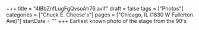 +++
title = "4lBbZnfLugFgQvsoAh76.avif"
draft = false
tags = ["Photos"]
categories = ["Chuck E. Cheese's"]
pages = ["Chicago, IL (1830 W Fullerton Ave)"]
startDate = ""
+++
Earliest known photo of the stage from the 90's
